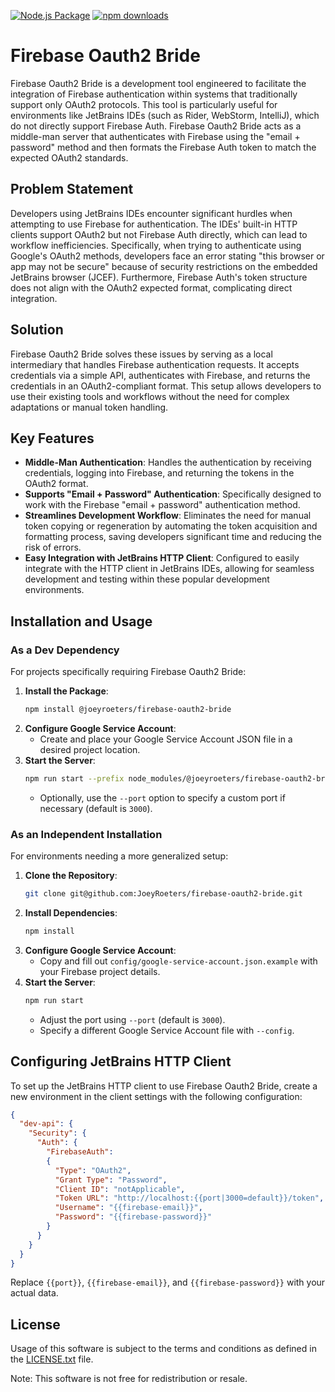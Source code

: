 [![Node.js Package](https://github.com/JoeyRoeters/firebase-oauth2-bride/actions/workflows/npm-publish-github-packages.yml/badge.svg)](https://github.com/JoeyRoeters/firebase-oauth2-bride/actions/workflows/npm-publish-github-packages.yml)
[![npm downloads](https://img.shields.io/npm/dt/@joeyroeters/firebase-oauth2-bride.svg)](https://www.npmjs.com/package/@joeyroeters/firebase-oauth2-bride)

# Firebase Oauth2 Bride

Firebase Oauth2 Bride is a development tool engineered to facilitate the integration of Firebase authentication within systems that traditionally support only OAuth2 protocols. This tool is particularly useful for environments like JetBrains IDEs (such as Rider, WebStorm, IntelliJ), which do not directly support Firebase Auth. Firebase Oauth2 Bride acts as a middle-man server that authenticates with Firebase using the "email + password" method and then formats the Firebase Auth token to match the expected OAuth2 standards.

## Problem Statement

Developers using JetBrains IDEs encounter significant hurdles when attempting to use Firebase for authentication. The IDEs' built-in HTTP clients support OAuth2 but not Firebase Auth directly, which can lead to workflow inefficiencies. Specifically, when trying to authenticate using Google's OAuth2 methods, developers face an error stating "this browser or app may not be secure" because of security restrictions on the embedded JetBrains browser (JCEF). Furthermore, Firebase Auth's token structure does not align with the OAuth2 expected format, complicating direct integration.

## Solution

Firebase Oauth2 Bride solves these issues by serving as a local intermediary that handles Firebase authentication requests. It accepts credentials via a simple API, authenticates with Firebase, and returns the credentials in an OAuth2-compliant format. This setup allows developers to use their existing tools and workflows without the need for complex adaptations or manual token handling.

## Key Features

- **Middle-Man Authentication**: Handles the authentication by receiving credentials, logging into Firebase, and returning the tokens in the OAuth2 format.
- **Supports "Email + Password" Authentication**: Specifically designed to work with the Firebase "email + password" authentication method.
- **Streamlines Development Workflow**: Eliminates the need for manual token copying or regeneration by automating the token acquisition and formatting process, saving developers significant time and reducing the risk of errors.
- **Easy Integration with JetBrains HTTP Client**: Configured to easily integrate with the HTTP client in JetBrains IDEs, allowing for seamless development and testing within these popular development environments.

## Installation and Usage

### As a Dev Dependency

For projects specifically requiring Firebase Oauth2 Bride:

1. **Install the Package**:
   ```bash
   npm install @joeyroeters/firebase-oauth2-bride
   ```
2. **Configure Google Service Account**:
    - Create and place your Google Service Account JSON file in a desired project location.
3. **Start the Server**:
   ```bash
   npm run start --prefix node_modules/@joeyroeters/firebase-oauth2-bride -- --config {{path to google service account}}
   ```
    - Optionally, use the `--port` option to specify a custom port if necessary (default is `3000`).

### As an Independent Installation

For environments needing a more generalized setup:

1. **Clone the Repository**:
   ```bash
   git clone git@github.com:JoeyRoeters/firebase-oauth2-bride.git
   ```
2. **Install Dependencies**:
   ```bash
   npm install
   ```
3. **Configure Google Service Account**:
    - Copy and fill out `config/google-service-account.json.example` with your Firebase project details.
4. **Start the Server**:
   ```bash
   npm run start
   ```
    - Adjust the port using `--port` (default is `3000`).
    - Specify a different Google Service Account file with `--config`.

## Configuring JetBrains HTTP Client

To set up the JetBrains HTTP client to use Firebase Oauth2 Bride, create a new environment in the client settings with the following configuration:

```json
{
  "dev-api": {
    "Security": {
      "Auth": {
        "FirebaseAuth": 
        {
          "Type": "OAuth2", 
          "Grant Type": "Password",
          "Client ID": "notApplicable",
          "Token URL": "http://localhost:{{port|3000=default}}/token",
          "Username": "{{firebase-email}}",
          "Password": "{{firebase-password}}"
        }
      }
    }
  }
}
```
Replace `{{port}}`, `{{firebase-email}}`, and `{{firebase-password}}` with your actual data.

## License

Usage of this software is subject to the terms and conditions as defined in the [LICENSE.txt](LICENSE.txt) file.

Note: This software is not free for redistribution or resale.
